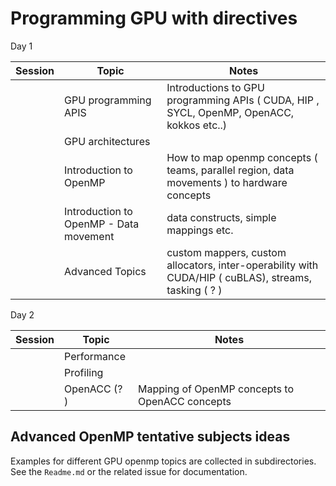 # Programming GPU with directives

Day 1

| Session | Topic | Notes 
--- | --- | ---- 
 | | GPU programming APIS | Introductions to GPU programming APIs ( CUDA, HIP , SYCL, OpenMP, OpenACC, kokkos etc..) |
| | GPU architectures | | 
| | Introduction to OpenMP | How to map openmp concepts ( teams, parallel region, data movements ) to hardware concepts | 
| |  Introduction to OpenMP - Data movement | data constructs, simple mappings etc. | 
 | | Advanced Topics | custom mappers, custom allocators, inter-operability with CUDA/HIP ( cuBLAS), streams, tasking ( ? )

Day 2

| Session | Topic | Notes 
--- | --- | ---- 
 | | Performance |
| | Profiling | |
| | OpenACC (? ) | Mapping of OpenMP concepts to OpenACC concepts

## Advanced OpenMP tentative subjects ideas

Examples for different GPU openmp topics are collected in subdirectories. See the `Readme.md` 
or the related issue for documentation.

